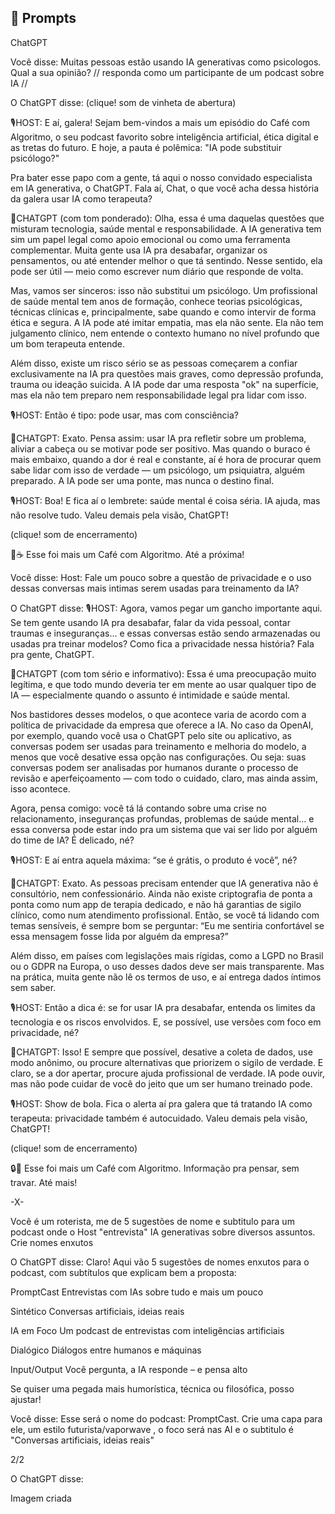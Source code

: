 ## 🧠 Prompts


ChatGPT

Você disse:
Muitas pessoas estão usando IA generativas como psicologos. Qual a sua opinião? // responda como um participante de um podcast sobre IA //

O ChatGPT disse:
(clique! som de vinheta de abertura)

🎙️HOST: E aí, galera! Sejam bem-vindos a mais um episódio do Café com Algoritmo, o seu podcast favorito sobre inteligência artificial, ética digital e as tretas do futuro. E hoje, a pauta é polêmica: "IA pode substituir psicólogo?"

Pra bater esse papo com a gente, tá aqui o nosso convidado especialista em IA generativa, o ChatGPT. Fala aí, Chat, o que você acha dessa história da galera usar IA como terapeuta?

🎤CHATGPT (com tom ponderado): Olha, essa é uma daquelas questões que misturam tecnologia, saúde mental e responsabilidade. A IA generativa tem sim um papel legal como apoio emocional ou como uma ferramenta complementar. Muita gente usa IA pra desabafar, organizar os pensamentos, ou até entender melhor o que tá sentindo. Nesse sentido, ela pode ser útil — meio como escrever num diário que responde de volta.

Mas, vamos ser sinceros: isso não substitui um psicólogo. Um profissional de saúde mental tem anos de formação, conhece teorias psicológicas, técnicas clínicas e, principalmente, sabe quando e como intervir de forma ética e segura. A IA pode até imitar empatia, mas ela não sente. Ela não tem julgamento clínico, nem entende o contexto humano no nível profundo que um bom terapeuta entende.

Além disso, existe um risco sério se as pessoas começarem a confiar exclusivamente na IA pra questões mais graves, como depressão profunda, trauma ou ideação suicida. A IA pode dar uma resposta "ok" na superfície, mas ela não tem preparo nem responsabilidade legal pra lidar com isso.

🎙️HOST: Então é tipo: pode usar, mas com consciência?

🎤CHATGPT: Exato. Pensa assim: usar IA pra refletir sobre um problema, aliviar a cabeça ou se motivar pode ser positivo. Mas quando o buraco é mais embaixo, quando a dor é real e constante, aí é hora de procurar quem sabe lidar com isso de verdade — um psicólogo, um psiquiatra, alguém preparado. A IA pode ser uma ponte, mas nunca o destino final.

🎙️HOST: Boa! E fica aí o lembrete: saúde mental é coisa séria. IA ajuda, mas não resolve tudo. Valeu demais pela visão, ChatGPT!

(clique! som de encerramento)

🧠☕ Esse foi mais um Café com Algoritmo. Até a próxima!

Você disse:
Host: Fale um pouco sobre a questão de privacidade e o uso dessas conversas mais intimas serem usadas para treinamento da IA?

O ChatGPT disse:
🎙️HOST: Agora, vamos pegar um gancho importante aqui. Se tem gente usando IA pra desabafar, falar da vida pessoal, contar traumas e inseguranças... e essas conversas estão sendo armazenadas ou usadas pra treinar modelos? Como fica a privacidade nessa história? Fala pra gente, ChatGPT.

🎤CHATGPT (com tom sério e informativo): Essa é uma preocupação muito legítima, e que todo mundo deveria ter em mente ao usar qualquer tipo de IA — especialmente quando o assunto é intimidade e saúde mental.

Nos bastidores desses modelos, o que acontece varia de acordo com a política de privacidade da empresa que oferece a IA. No caso da OpenAI, por exemplo, quando você usa o ChatGPT pelo site ou aplicativo, as conversas podem ser usadas para treinamento e melhoria do modelo, a menos que você desative essa opção nas configurações. Ou seja: suas conversas podem ser analisadas por humanos durante o processo de revisão e aperfeiçoamento — com todo o cuidado, claro, mas ainda assim, isso acontece.

Agora, pensa comigo: você tá lá contando sobre uma crise no relacionamento, inseguranças profundas, problemas de saúde mental… e essa conversa pode estar indo pra um sistema que vai ser lido por alguém do time de IA? É delicado, né?

🎙️HOST: E aí entra aquela máxima: “se é grátis, o produto é você”, né?

🎤CHATGPT: Exato. As pessoas precisam entender que IA generativa não é consultório, nem confessionário. Ainda não existe criptografia de ponta a ponta como num app de terapia dedicado, e não há garantias de sigilo clínico, como num atendimento profissional. Então, se você tá lidando com temas sensíveis, é sempre bom se perguntar: “Eu me sentiria confortável se essa mensagem fosse lida por alguém da empresa?”

Além disso, em países com legislações mais rígidas, como a LGPD no Brasil ou o GDPR na Europa, o uso desses dados deve ser mais transparente. Mas na prática, muita gente não lê os termos de uso, e aí entrega dados íntimos sem saber.

🎙️HOST: Então a dica é: se for usar IA pra desabafar, entenda os limites da tecnologia e os riscos envolvidos. E, se possível, use versões com foco em privacidade, né?

🎤CHATGPT: Isso! E sempre que possível, desative a coleta de dados, use modo anônimo, ou procure alternativas que priorizem o sigilo de verdade. E claro, se a dor apertar, procure ajuda profissional de verdade. IA pode ouvir, mas não pode cuidar de você do jeito que um ser humano treinado pode.

🎙️HOST: Show de bola. Fica o alerta aí pra galera que tá tratando IA como terapeuta: privacidade também é autocuidado. Valeu demais pela visão, ChatGPT!

(clique! som de encerramento)

🔒🧠 Esse foi mais um Café com Algoritmo. Informação pra pensar, sem travar. Até mais!

-X-

Você é um roterista, me de 5 sugestões de nome e subtitulo para um podcast onde o Host "entrevista" IA generativas sobre diversos assuntos. Crie nomes enxutos

O ChatGPT disse:
Claro! Aqui vão 5 sugestões de nomes enxutos para o podcast, com subtítulos que explicam bem a proposta:

PromptCast
Entrevistas com IAs sobre tudo e mais um pouco

Sintético
Conversas artificiais, ideias reais

IA em Foco
Um podcast de entrevistas com inteligências artificiais

Dialógico
Diálogos entre humanos e máquinas

Input/Output
Você pergunta, a IA responde – e pensa alto

Se quiser uma pegada mais humorística, técnica ou filosófica, posso ajustar!

Você disse:
Esse será o nome do podcast: PromptCast. Crie uma capa para ele, um estilo futurista/vaporwave , o foco será nas AI e o subtitulo é "Conversas artificiais, ideias reais"

2/2

O ChatGPT disse:

Imagem criada



